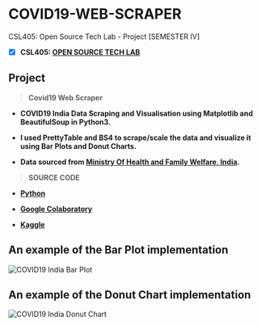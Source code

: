 # COVID19-WEB-SCRAPER
 CSL405: Open Source Tech Lab - Project [SEMESTER IV]

 - [X] **CSL405: [OPEN SOURCE TECH LAB](https://github.com/Amey-Thakur/OPEN-SOURCE-TECH-LAB)**

## Project
 >**Covid19 Web Scraper**
 
 - **COVID19 India Data Scraping and Visualisation using Matplotlib and BeautifulSoup in Python3.**
 
 - **I used PrettyTable and BS4 to scrape/scale the data and visualize it using Bar Plots and Donut Charts.**
 
 - **Data sourced from [Ministry Of Health and Family Welfare, India](https://www.mohfw.gov.in).**

 >**SOURCE CODE**
 
 - **[Python](https://github.com/Amey-Thakur/COVID19-WEB-SCRAPER/blob/main/Covid19_Web_Scraper.py)**
 
 - **[Google Colaboratory](https://github.com/Amey-Thakur/COVID19-WEB-SCRAPER/blob/main/Covid19_Web_Scraper.ipynb)**
 
 - **[Kaggle](https://www.kaggle.com/ameythakur20/covid19-web-scraper)**

## An example of the Bar Plot implementation

![COVID19 India Bar Plot](https://user-images.githubusercontent.com/54937357/152668618-5c6e27ab-01ed-47ef-b531-9311d2cd94e0.jpg)

## An example of the Donut Chart implementation

![COVID19 India Donut Chart](https://user-images.githubusercontent.com/54937357/152668640-f2e54233-3e51-4381-b2d1-5e96f47a6203.jpg)
